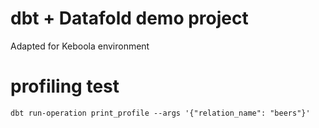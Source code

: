 # dbt + Datafold demo project
Adapted for Keboola environment

# profiling test
`dbt run-operation print_profile --args '{"relation_name": "beers"}'`
